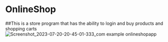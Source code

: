 # OnlineShop
##This is a store program that has the ability to login and buy products and shopping carts
 ![Screenshot_2023-07-20-20-45-01-333_com example onlineshopapp](https://github.com/Reezaa97/OnlineShop/assets/142265400/53e10636-6ecb-48bd-864f-0db808c8843c)
